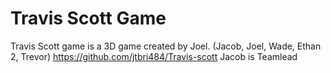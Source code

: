 # Travis Scott Game

Travis Scott game is a 3D game created by Joel.
(Jacob, Joel, Wade, Ethan 2, Trevor)
https://github.com/jtbri484/Travis-scott
Jacob is Teamlead
